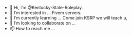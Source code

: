 - 👋 Hi, I’m @Kentucky-State-Roleplay.
- 👀 I’m interested in ... Fivem servers.
- 🌱 I’m currently learning ... Come join KSRP we will teach u,
- 💞️ I’m looking to collaborate on ...
- 📫 How to reach me ...

<!---
Kentucky State Roleplay | FIVEM 

POLICE:police_car: AND EMS :hospital:NEEDED! Contact for for info. 

Have you been looking for a new server that truly based on realism? Are you sick of FailRP and breaking Roleplay? After countless hours of adding and finding 1000+ EUP and Vehicles fully made to match and add quality as a server. Here at Kentucky State we have an amazing development team, and one of the most professional and helpful staff teams, we are beyond proud to say the server is ready for RP! 

We have all the departments one could dream for from LSPD to SAST to FBI and Marshals. Each with there own SWAT, Gang unit and investigators.

Features We Offer!
----------------------------------------
Highly skilled police
Federal Department (FBI / MARSHALS)
State Departments (Warden / Troopers)
Local Departments (LSPD / BCSO)
Ownable businesses and gangs
Quarterly President elections
300+ custom CIV EUP
$200 + of police cars
50+ Addon Weapons
Drugs and Crime
lock picks / Robberies / Hacks
Cayo perico!!!
Gangs, Cartel, Mafia, Crips, Bloods

[ Server Information ]
---------------------------------------
At Kentucky State Roleplay we pride ourselves in quality, content and professionality. We hold regular events, add new departments and features nearly daily! Join our server today! to start early and get yourself a spot in our hearts.
We can't wait to meet you and welcome you to our outstanding community! Step up to Kentucky State Roleplay today!

Discord: https://discord.gg/VuWzBbzD
--->
